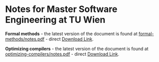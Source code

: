 # Notes for Master Software Engineering at TU Wien

**Formal methods** - the latest version of the document is found at [formal-methods/notes.pdf](formal-methods/notes.pdf) - direct [Download Link](https://github.com/SillyFreak/tu-wien-software-engineering-notes/raw/main/formal-methods/notes.pdf).

**Optimizing compilers** - the latest version of the document is found at [optimizing-compilers/notes.pdf](optimizing-compilers/notes.pdf) - direct [Download Link](https://github.com/SillyFreak/tu-wien-software-engineering-notes/raw/main/optimizing-compilers/notes.pdf).
